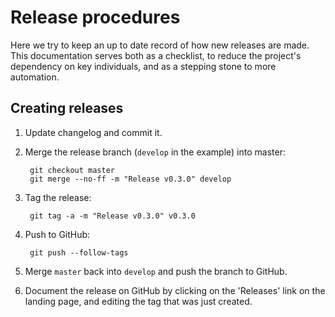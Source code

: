 # Release procedures

Here we try to keep an up to date record of how new releases are made. This
documentation serves both as a checklist, to reduce the project's dependency on
key individuals, and as a stepping stone to more automation.

## Creating releases

1. Update changelog and commit it.

2. Merge the release branch (``develop`` in the example) into master:

        git checkout master
        git merge --no-ff -m "Release v0.3.0" develop

3. Tag the release:

        git tag -a -m "Release v0.3.0" v0.3.0

4. Push to GitHub:

        git push --follow-tags

5. Merge ``master`` back into ``develop`` and push the branch to GitHub.

6. Document the release on GitHub by clicking on the 'Releases' link on the landing page,
   and editing the tag that was just created.
